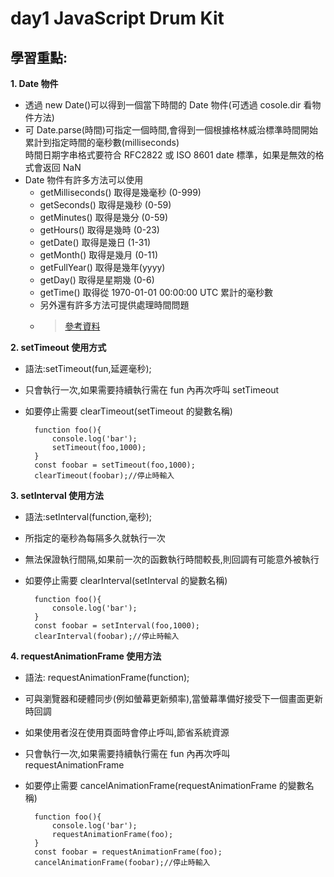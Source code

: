 # day1 JavaScript Drum Kit

## 學習重點:

**1. Date 物件**

- 透過 new Date()可以得到一個當下時間的 Date 物件(可透過 cosole.dir 看物件方法)
- 可 Date.parse(時間)可指定一個時間,會得到一個根據格林威治標準時間開始累計到指定時間的毫秒數(milliseconds)  
  時間日期字串格式要符合 RFC2822 或 ISO 8601 date 標準，如果是無效的格式會返回 NaN
- Date 物件有許多方法可以使用
  - getMilliseconds() 取得是幾毫秒 (0-999)
  - getSeconds() 取得是幾秒 (0-59)
  - getMinutes() 取得是幾分 (0-59)
  - getHours() 取得是幾時 (0-23)
  - getDate() 取得是幾日 (1-31)
  - getMonth() 取得是幾月 (0-11)
  - getFullYear() 取得是幾年(yyyy)
  - getDay() 取得是星期幾 (0-6)
  - getTime() 取得從 1970-01-01 00:00:00 UTC 累計的毫秒數
  - 另外還有許多方法可提供處理時間問題
  - > [參考資料](https://www.fooish.com/)

**2. setTimeout 使用方式**

- 語法:setTimeout(fun,延遲毫秒);
- 只會執行一次,如果需要持續執行需在 fun 內再次呼叫 setTimeout
- 如要停止需要 clearTimeout(setTimeout 的變數名稱)

        function foo(){
            console.log('bar');
            setTimeout(foo,1000);
        }
        const foobar = setTimeout(foo,1000);
        clearTimeout(foobar);//停止時輸入

**3. setInterval 使用方法**

- 語法:setInterval(function,毫秒);
- 所指定的毫秒為每隔多久就執行一次
- 無法保證執行間隔,如果前一次的函數執行時間較長,則回調有可能意外被執行
- 如要停止需要 clearInterval(setInterval 的變數名稱)

        function foo(){
            console.log('bar');
        }
        const foobar = setInterval(foo,1000);
        clearInterval(foobar);//停止時輸入

**4. requestAnimationFrame 使用方法**

- 語法: requestAnimationFrame(function);
- 可與瀏覽器和硬體同步(例如螢幕更新頻率),當螢幕準備好接受下一個畫面更新時回調
- 如果使用者沒在使用頁面時會停止呼叫,節省系統資源
- 只會執行一次,如果需要持續執行需在 fun 內再次呼叫 requestAnimationFrame
- 如要停止需要 cancelAnimationFrame(requestAnimationFrame 的變數名稱)

        function foo(){
            console.log('bar');
            requestAnimationFrame(foo);
        }
        const foobar = requestAnimationFrame(foo);
        cancelAnimationFrame(foobar);//停止時輸入

